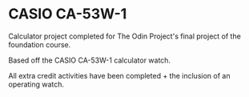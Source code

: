 # CASIO CA-53W-1

Calculator project completed for The Odin Project's final project of the foundation course. 

Based off the CASIO CA-53W-1 calculator watch.

All extra credit activities have been completed + the inclusion of an operating watch.
